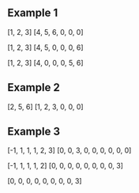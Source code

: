 ## Example 1
[1, 2, 3]
[4, 5, 6, 0, 0, 0]

[1, 2, 3]
[4, 5, 0, 0, 0, 6]

[1, 2, 3]
[4, 0, 0, 0, 5, 6]

## Example 2
[2, 5, 6]
[1, 2, 3, 0, 0, 0]

## Example 3
[-1, 1, 1, 1, 2, 3]
[0, 0, 3, 0, 0, 0, 0, 0, 0]

[-1, 1, 1, 1, 2]
[0, 0, 0, 0, 0, 0, 0, 0, 3]

[0, 0, 0, 0, 0, 0, 0, 0, 3]
